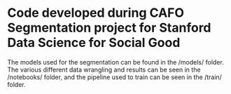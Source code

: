 # Code developed during CAFO Segmentation project for Stanford Data Science for Social Good

The models used for the segmentation can be found in the /models/ folder. The various different data wrangling and results can be seen in the /notebooks/ folder, and the pipeline used to train can be seen in the /train/ folder.
